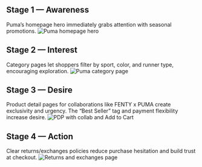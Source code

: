 ## Stage 1 — Awareness
Puma’s homepage hero immediately grabs attention with seasonal promotions.
![Puma homepage hero](./assets/puma/puma-hero.png)

## Stage 2 — Interest
Category pages let shoppers filter by sport, color, and runner type, encouraging exploration.
![Puma category page](./assets/puma/puma-collection.png)

## Stage 3 — Desire
Product detail pages for collaborations like FENTY x PUMA create exclusivity and urgency. 
The “Best Seller” tag and payment flexibility increase desire.
![PDP with collab and Add to Cart](./assets/puma/puma-pdp.png)

## Stage 4 — Action
Clear returns/exchanges policies reduce purchase hesitation and build trust at checkout.
![Returns and exchanges page](./assets/puma/puma-returns.png)
